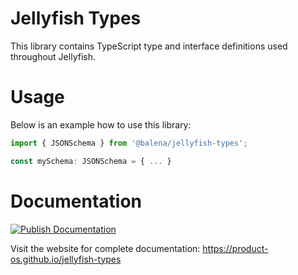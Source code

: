 # Jellyfish Types

This library contains TypeScript type and interface definitions used throughout Jellyfish.

# Usage

Below is an example how to use this library:

```typescript
import { JSONSchema } from '@balena/jellyfish-types';

const mySchema: JSONSchema = { ... }
```

# Documentation

[![Publish Documentation](https://github.com/product-os/jellyfish-types/actions/workflows/publish-docs.yml/badge.svg)](https://github.com/product-os/jellyfish-types/actions/workflows/publish-docs.yml)

Visit the website for complete documentation: https://product-os.github.io/jellyfish-types